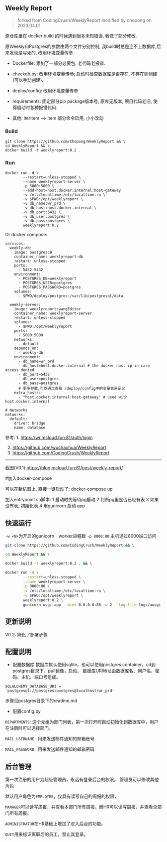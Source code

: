 ## Weekly Report

> forked from CodingCrush/WeeklyReport modified by chopong on 2023.04.01

原仓库里在 docker build 的时候遇到很多未知错误, 我做了部分修改.

原Weekly和Postgres的参数由两个文件分别控制, 我build时总是连不上数据库,后来发现是写死的, 改用环境变量传参.

* Dockerfile: 添加了一部分必要包, 老代码老报错.

* checkdb.py: 改用环境变量传参; 启动时检查数据库是否存在, 不存在则创建(可以手动创建).
* deploy/config: 改用环境变量传参

* requirements: 固定部分pip package版本号, 原库无版本, 项目代码老旧, 使得启动时各种报错代码.

* 其他: iteritem --> item 部分命令启用, 小小改动

### Build

```shell
git clone https://github.com/Chopong/WeeklyReport && \
cd WeeklyReport && \
docker build -t weeklyreport:0.2 .
```

### Run

```shell
docker run -d \
        --restart=unless-stopped \
        --name weeklyreport-server \
        -p 5000:5000 \
        --add-host=host.docker.internal:host-gateway
        -v /etc/localtime:/etc/localtime:ro \
        -v $PWD:/opt/weeklyreport \
        -v db_name:wr_prd \
        -v db_host:host.docker.internal \
        -v db_port:5432 \
        -v db_user:postgres \
        -v db_pass:postgres \
        weeklyreport:0.2
```

Or docker compose:

```shell
services:
  weekly-db:
    image: postgres:9
    container_name: weeklyreport-db
    restart: unless-stopped
    ports:
      - 5432:5432
    environment:
      - POSTGRES_DB=weeklyreport
      - POSTGRES_USER=postgres
      - POSTGRES_PASSWORD=postgres
    volumes:
      - $PWD/deploy/postgres:/var/lib/postgresql/data
      
  weekly-server:
    image: weeklyreport:wangEditor
    container_name: weeklyreport-server
    restart: unless-stopped
    volumes:
      - $PWD:/opt/weeklyreport
    ports:
      - 5000:5000
    networks:
      - default
    depends_on:
      - weekly-db
    environment:
      - db_name=wr_prd
      - db_host=host.docker.internal # the docker host ip in case access denied
      - db_port=5432
      - db_user=postgres
      - db_pass=postgres
      # 更多参数,可以通过查看 /deploy/config中的变量表来定义
    extra_hosts:
      - "host.docker.internal:host-gateway" # used with host.docker.internal

# Networks
networks:
  default:
    driver: bridge
    name: database
```



参考: 1. https://wr.mcloud.fun:81/auth/login

2. https://github.com/wuchaohua/WeeklyReport
3. https://github.com/CodingCrush/WeeklyReport

---

截图(V0.1):https://blog.mcloud.fun:81/post/weekly-report/

#加入docker-compose

可以在新机器上, 直接一键启动了:
docker-compose up

加入entrypoint.sh脚本:
1 启动时先等待pg启动
2 判断pg里是否已经有表
3 如果没有表, 初始化表
4 用gunicorn 启动 app

## 快速运行

`-w <N>`为开启的gunicorn　worker进程数
`-p 8000:80` 主机通过8000端口访问

```bash
git clone https://github.com/CodingCrush/WeeklyReport && \

cd WeeklyReport && \

docker build -t weeklyreport:0.2 . && \

docker run -d \
        --restart=unless-stopped \
        --name weeklyreport-server \
        -p 8000:80 \
        -v /etc/localtime:/etc/localtime:ro \
        -v $PWD:/opt/weeklyreport \
        weeklyreport:0.2 \
        gunicorn wsgi:app --bind 0.0.0.0:80 -w 2 --log-file logs/awsgi.log --log-level=DEBUG
```

## 更新说明

V0.2: 简化了部署步骤

## 配置说明

+ 配置数据库
  数据库默认使用sqlite，也可以使用postgres container，cd到postgres目录下，pull镜像，启动。
  数据库URI地址由数据库名、用户名、密码、主机、端口号组成。

```
SQLALCHEMY_DATABASE_URI = 'postgresql://postgres:postgres@localhost/wr_prd'
```

步骤见postgres目录下的readme.md

+  配置config.py

`DEPARTMENTS`: 这个元组为部门列表，第一次打开时自动初始化到数据库中，用户在注册时可以选择部门。

`MAIL_USERNAME` : 用来发送邮件通知的邮箱账号

`MAIL_PASSWORD` : 用来发送邮件通知的邮箱密码


## 后台管理

第一次注册的用户为超级管理员，永远有登录后台的权限。
管理员可以修改其他角色

默认用户角色为`EMPLOYEE`，仅具有读写自己的周报的权限，

`MANAGER`可以读写周报，并查看本部门所有周报。而HR可以读写周报，并查看全部门所有周报。

`ADMINISTRATOR`在HR基础上增加了进入后台的功能。

`QUIT`用来标识离职后的员工，禁止其登录。
